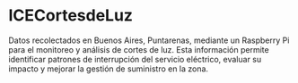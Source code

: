 # ICECortesdeLuz
Datos recolectados en Buenos Aires, Puntarenas, mediante un Raspberry Pi para el monitoreo y análisis de cortes de luz. Esta información permite identificar patrones de interrupción del servicio eléctrico, evaluar su impacto y mejorar la gestión de suministro en la zona.
